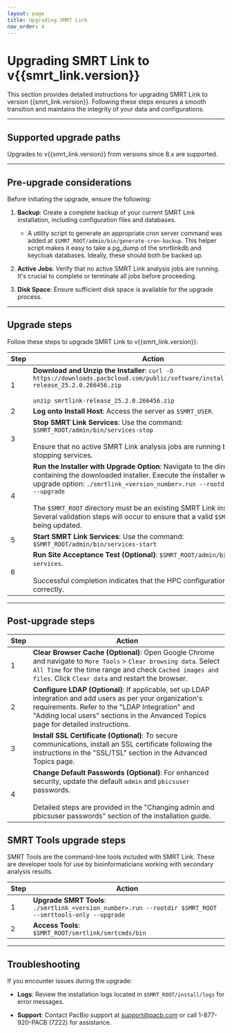 ```yaml
---
layout: page
title: Upgrading SMRT Link
nav_order: 4
---
```


# Upgrading SMRT Link to v{{smrt_link.version}}

This section provides detailed instructions for upgrading SMRT Link to version {{smrt_link.version}}. Following these steps ensures a smooth transition and maintains the integrity of your data and configurations.

---

## Supported upgrade paths

Upgrades to v{{smrt_link.version}} from versions since 8.x are supported. 

---

## Pre-upgrade considerations

Before initiating the upgrade, ensure the following:

1. **Backup**: Create a complete backup of your current SMRT Link installation, including configuration files and databases.

    - A utility script to generate an appropriate cron server command was added at `$SMRT_ROOT/admin/bin/generate-cron-backup`. This helper script makes it easy to take a pg_dump of the smrtlinkdb and keycloak databases. Ideally, these should both be backed up.

2. **Active Jobs**: Verify that no active SMRT Link analysis jobs are running. It's crucial to complete or terminate all jobs before proceeding.

3. **Disk Space**: Ensure sufficient disk space is available for the upgrade process.

---

## Upgrade steps

Follow these steps to upgrade SMRT Link to v{{smrt_link.version}}:

| Step | Action                                                                              |
|------|-------------------------------------------------------------------------------------|
| 1    | **Download and Unzip the Installer**: `curl -O https://downloads.pacbcloud.com/public/software/installers/smrtlink-release_25.2.0.266456.zip` <br><br> `unzip smrtlink-release_25.2.0.266456.zip` |
| 2    | **Log onto Install Host**: Access the server as `$SMRT_USER`. | 
| 3    | **Stop SMRT Link Services**: Use the command: `$SMRT_ROOT/admin/bin/services-stop` <br><br> Ensure that no active SMRT Link analysis jobs are running before stopping services. | 
| 4    | **Run the Installer with Upgrade Option**: Navigate to the directory containing the downloaded installer. Execute the installer with the upgrade option: `./smrtlink_<version_number>.run --rootdir $SMRT_ROOT --upgrade` <br><br> The `$SMRT_ROOT` directory must be an existing SMRT Link installation. Several validation steps will occur to ensure that a valid `$SMRT_ROOT` is being updated. |
| 5    | **Start SMRT Link Services**: Use the command:  `$SMRT_ROOT/admin/bin/services-start` |
| 6    | **Run Site Acceptance Test (Optional)**:  `$SMRT_ROOT/admin/bin/run-sat-services`. <br><br> Successful completion indicates that the HPC configuration is functioning correctly. |

---

## Post-upgrade steps

| Step | Action                                                                              |
|------|-------------------------------------------------------------------------------------| 
| 1    | **Clear Browser Cache (Optional)**: Open Google Chrome and navigate to `More Tools` > `Clear browsing data`. Select `All Time` for the time range and check `Cached images and files`. Click `Clear data` and restart the browser. | 
| 2    | **Configure LDAP (Optional)**: If applicable, set up LDAP integration and add users as per your organization's requirements. Refer to the "LDAP Integration" and "Adding local users" sections in the Anvanced Topics page for detailed instructions. | 
| 3    | **Install SSL Certificate (Optional)**: To secure communications, install an SSL certificate following the instructions in the "SSL/TSL" section in the Advanced Topics page. | 
| 4    | **Change Default Passwords (Optional)**: For enhanced security, update the default `admin` and `pbicsuser` passwords. <br><br> Detailed steps are provided in the "Changing admin and pbicsuser passwords" section of the installation guide. |


## SMRT Tools upgrade steps

SMRT Tools are the command-line tools included with SMRT Link. These are developer tools for use by bioinformaticians working with secondary analysis results. 

| Step | Action                                                                 |
|------|------------------------------------------------------------------------|
| 1    | **Upgrade SMRT Tools**:<br>`./smrtlink_<version_number>.run --rootdir $SMRT_ROOT --smrttools-only --upgrade` |
| 2    | **Access Tools**:<br>`$SMRT_ROOT/smrtlink/smrtcmds/bin`          |

---


## Troubleshooting

If you encounter issues during the upgrade:

- **Logs**: Review the installation logs located in `$SMRT_ROOT/install/logs` for error messages.

- **Support**: Contact PacBio support at [support@pacb.com](mailto:support@pacb.com) or call 1-877-920-PACB (7222) for assistance.


